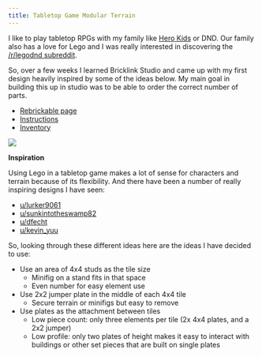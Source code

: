 ```yaml
---
title: Tabletop Game Modular Terrain
---
```


I like to play tabletop RPGs with my family like [Hero Kids](http://herokidsrpg.blogspot.com/p/hero-kids-overview.html) or DND. Our family also has a love for Lego and I was really interested in discovering the [/r/legodnd subreddit](https://reddit.com/r/legodnd).

So, over a few weeks I learned Bricklink Studio and came up with my first design heavily inspired by some of the ideas below. My main goal in building this up in studio was to be able to order the correct number of parts.


- [Rebrickable page](https://rebrickable.com/mocs/MOC-136127/bricktoad/haunted-shore-tabletop-game-modular-terrain-brick-toad/)
- [Instructions](/Haunted-Shore-Tabletop-Game-Modular-Terrain-Brick-Toad.pdf)
- [Inventory](/Haunted-Shore-Tabletop-Game-Modular-Terrain-Brick-Toad.xml)

![](/Haunted-Shore-Cover.png)

**Inspiration**

Using Lego in a tabletop game makes a lot of sense for characters and terrain because of its flexibility. And there have been a number of really inspiring designs I have seen:

- [u/lurker9061](https://www.reddit.com/r/legodnd/comments/z7aiod/modular_tile_system_i_built_for_dnd_contest/)
- [u/sunkintotheswamp82](https://www.reddit.com/r/legodnd/comments/z5syqc/modular_terrain_tiles_baseplates_and_elevation/)
- [u/dfecht](https://www.reddit.com/r/legodnd/comments/yuxyl1/the_party_embarks_a_modular_lego_adventure/)
- [u/kevin\_yuu](https://www.reddit.com/r/legodnd/comments/zbbrkf/dungeons_and_dragons_lego_edition/)

So, looking through these different ideas here are the ideas I have decided to use:

- Use an area of 4x4 studs as the tile size
  - Minifig on a stand fits in that space
  - Even number for easy element use
- Use 2x2 jumper plate in the middle of each 4x4 tile
  - Secure terrain or minifigs but easy to remove
- Use plates as the attachment between tiles
  - Low piece count: only three elements per tile (2x 4x4 plates, and a 2x2 jumper)
  - Low profile: only two plates of height makes it easy to interact with buildings or other set pieces that are built on single plates
